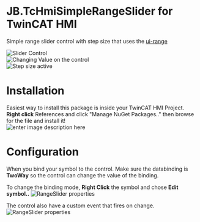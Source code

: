 # JB.TcHmiSimpleRangeSlider for TwinCAT HMI

Simple range slider control with step size that uses the [ui-range](https://github.com/yairEO/ui-range)

![Slider Control](https://user-images.githubusercontent.com/75740551/135626987-6c0f7e8c-4280-4f22-80f4-41218014a2a9.png) <br />
![Changing Value on the control](https://user-images.githubusercontent.com/75740551/135626993-8a434259-d8dc-4bac-9a5e-fd5140d0fe7c.png) <br />
![Step size active](https://user-images.githubusercontent.com/75740551/135627000-eb2a9e6d-e7a8-4808-a0f4-86275a1a8d0e.png) <br />

# Installation
Easiest way to install this package is inside your TwinCAT HMI Project. 
**Right click** References and click "Manage NuGet Packages.." then browse for the file and install it! <br />
![enter image description here](https://user-images.githubusercontent.com/75740551/101645035-32cef100-3a36-11eb-88f4-eeaccd3366d6.png)

# Configuration
When you bind your symbol to the control. Make sure the databinding is **TwoWay** so the control can change the value of the binding.

To change the binding mode, **Right Click** the symbol and chose **Edit symbol..**
![RangeSlider properties](https://user-images.githubusercontent.com/75740551/135626922-6ed07e8a-8ddc-4391-94ab-90c07fce6750.png)

The control also have a custom event that fires on change.
![RangeSlider properties](https://user-images.githubusercontent.com/75740551/135626975-d7ded869-401f-443f-b5cb-e6b3bcbab13f.png)
